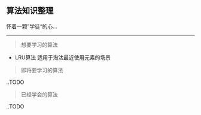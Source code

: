 ## 算法知识整理

怀着一颗”学徒“的心...

<hr/>

> 想要学习的算法

* LRU算法 适用于淘汰最近使用元素的场景

> 即将要学习的算法

..TODO

> 已经学会的算法

..TODO